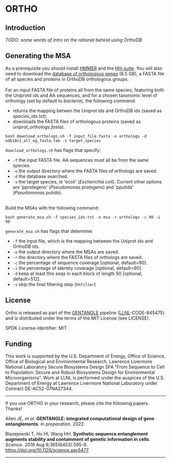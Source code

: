 # ORTHO

## Introduction
_TODO: some words of intro on the rational behind using OrthoDB_

## Generating the MSA
As a prerequisite you should install [HMMER](http://hmmer.org/documentation.html) and the [HH-suite](https://github.com/soedinglab/hh-suite).
You will also need to download the [database of orthologous genes](https://v101.orthodb.org/download/odb10v1_all_og_fasta.tab.gz) (8.5 GB), 
a FASTA file of all species and proteins in OrthoDB orthologous groups.
<br><br>
For an input FASTA file of proteins all from the same species, featuring both the Uniprotd ids and AA sequences,
and for a chosen taxonomic level of orthology (set by default to *bacteria*), the following command:
 - returns the mapping betwen the Uniprot ids and OrthoDB ids (saved as *species_ids.txt*);
 - downloads the FASTA files of orthologous proteins (saved as *uniprot_orthologs.fasta*).

``bash download_orthologs.sh -f input_file.fasta -o orthologs -d odb10v1_all_og_fasta.tab -s target_species
``
 
``download_orthologs.sh`` has flags that specify:
- ``-f`` the input FASTA file. AA sequences must all be from the same species.
- ``-o`` the output directory where the FASTA files of orthologs are saved.
- ``-d`` the database searched.
- ``-s`` the target species, ie 'ecoli' (*Escherichia coli*). Current other options are 'pprotegens' (*Pseudomonas protegens*) and 'pputida'
(*Pseudomonas putida*). 

<br>
Build the MSAs with the following command:

``bash generate_msa.sh -f species_ids.txt -o msa -r orthologs -c 90 -i 90
``

``generate_msa.sh`` has flags that determine:
- ``-f`` the input file, which is the mapping between the Uniprot ids and OrthoDB ids.
- ``-o`` the output directory where the MSAs are saved.
- ``-r`` the directory where the FASTA files of orthologs are saved.
- ``-c`` the percentage of sequence coverage [optional, default=90].
- ``-i`` the percentage of identity coverage [optional, default=90].
- ``-d`` keep at least this seqs in each block of length 50 [optional, default=512].
- ``-s`` skip the final filtering step (`hhfilter`)

## License

Ortho is released as part of the [GENTANGLE](https://github.com/BiosecSFA/gentangle) pipeline ([LLNL](https://www.llnl.gov/)-CODE-845475) and is distributed under the terms of the MIT License (see LICENSE). 

SPDX-License-Identifier: MIT

## Funding

This work is supported by the U.S. Department of Energy, Office of Science, Office of Biological and Environmental Research, Lawrence Livermore National Laboratory Secure Biosystems Design SFA “From Sequence to Cell to Population: Secure and Robust Biosystems Design for Environmental Microorganisms”.  Work at LLNL is performed under the auspices of the U.S. Department of Energy at Lawrence Livermore National Laboratory under Contract DE-AC52-07NA27344. 

___

If you use ORTHO in your research, please cite the following papers. Thanks!

Allen JE, _et al._ **GENTANGLE: integrated computational design of gene entanglements**. _In preparation_. 2022. 

Blazejewski T, Ho HI, Wang HH. **Synthetic sequence entanglement augments stability and containment of genetic information in cells**. _Science_. 2019 Aug 9;365(6453):595-8. https://doi.org/10.1126/science.aav5477
___
